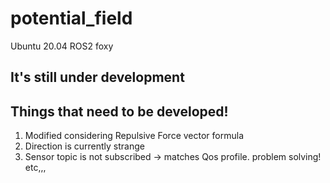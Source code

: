 # potential_field

Ubuntu 20.04 
ROS2 foxy

## It's still under development

## Things that need to be developed! ##

1. Modified considering Repulsive Force vector formula
2. Direction is currently strange
3. Sensor topic is not subscribed -> matches Qos profile. problem solving!
etc,,,
